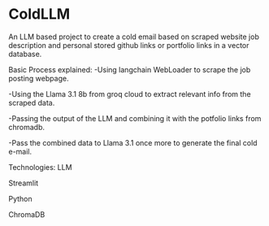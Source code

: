 # ColdLLM
An LLM based project to create a cold email based on scraped website job description and personal stored github links or portfolio links in a vector database.

Basic Process explained:
-Using langchain WebLoader to scrape the job posting webpage.

-Using the Llama 3.1 8b from groq cloud to extract relevant info from the scraped data.

-Passing the output of the LLM and combining it with the potfolio links from chromadb.

-Pass the combined data to Llama 3.1 once more to generate the final cold e-mail.

Technologies:
LLM

Streamlit

Python

ChromaDB

